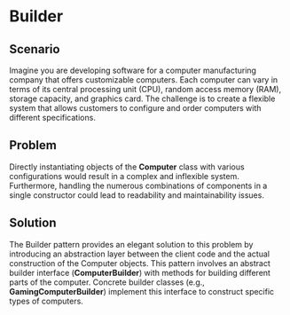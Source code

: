 # Builder

## Scenario

Imagine you are developing software for a computer manufacturing company that offers customizable computers. Each computer can vary in terms of its central processing unit (CPU), random access memory (RAM), storage capacity, and graphics card. The challenge is to create a flexible system that allows customers to configure and order computers with different specifications.

## Problem

Directly instantiating objects of the **Computer** class with various configurations would result in a complex and inflexible system. Furthermore, handling the numerous combinations of components in a single constructor could lead to readability and maintainability issues.

## Solution

The Builder pattern provides an elegant solution to this problem by introducing an abstraction layer between the client code and the actual construction of the Computer objects. This pattern involves an abstract builder interface (**ComputerBuilder**) with methods for building different parts of the computer. Concrete builder classes (e.g., **GamingComputerBuilder**) implement this interface to construct specific types of computers.